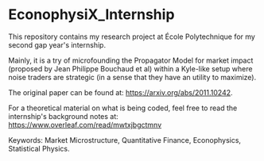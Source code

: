 # EconophysiX_Internship
This repository contains my research project at École Polytechnique for my second gap year's internship.

Mainly, it is a try of microfounding the Propagator Model for market impact (proposed by Jean Philippe Bouchaud et al) within a Kyle-like setup where noise traders are strategic (in a sense that they have an utility to maximize).

The original paper can be found at: https://arxiv.org/abs/2011.10242.

For a theoretical material on what is being coded, feel free to read the internship's background notes at: https://www.overleaf.com/read/mwtxjbgctmnv

Keywords: Market Microstructure, Quantitative Finance, Econophysics, Statistical Physics.


